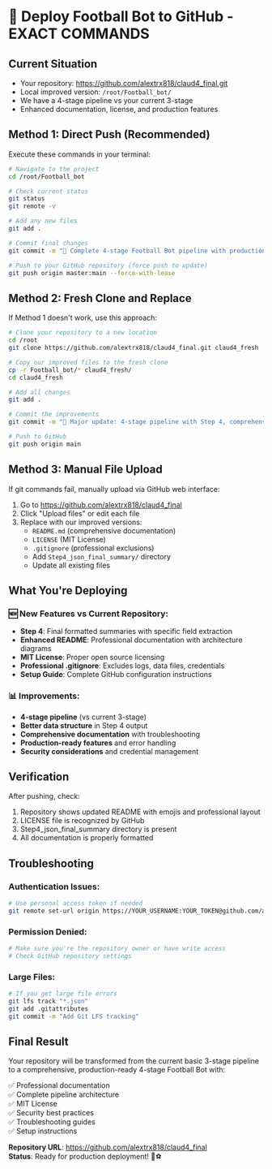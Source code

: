 # 🚀 Deploy Football Bot to GitHub - EXACT COMMANDS

## Current Situation
- Your repository: https://github.com/alextrx818/claud4_final.git
- Local improved version: `/root/Football_bot/`
- We have a 4-stage pipeline vs your current 3-stage
- Enhanced documentation, license, and production features

## Method 1: Direct Push (Recommended)

Execute these commands in your terminal:

```bash
# Navigate to the project
cd /root/Football_bot

# Check current status
git status
git remote -v

# Add any new files
git add .

# Commit final changes
git commit -m "🚀 Complete 4-stage Football Bot pipeline with production features and comprehensive documentation"

# Push to your GitHub repository (force push to update)
git push origin master:main --force-with-lease
```

## Method 2: Fresh Clone and Replace

If Method 1 doesn't work, use this approach:

```bash
# Clone your repository to a new location
cd /root
git clone https://github.com/alextrx818/claud4_final.git claud4_fresh

# Copy our improved files to the fresh clone
cp -r Football_bot/* claud4_fresh/
cd claud4_fresh

# Add all changes
git add .

# Commit the improvements
git commit -m "🚀 Major update: 4-stage pipeline with Step 4, comprehensive docs, license, and production features"

# Push to GitHub
git push origin main
```

## Method 3: Manual File Upload

If git commands fail, manually upload via GitHub web interface:

1. Go to https://github.com/alextrx818/claud4_final
2. Click "Upload files" or edit each file
3. Replace with our improved versions:
   - `README.md` (comprehensive documentation)
   - `LICENSE` (MIT License)
   - `.gitignore` (professional exclusions)
   - Add `Step4_json_final_summary/` directory
   - Update all existing files

## What You're Deploying

### 🆕 New Features vs Current Repository:
- **Step 4**: Final formatted summaries with specific field extraction
- **Enhanced README**: Professional documentation with architecture diagrams
- **MIT License**: Proper open source licensing
- **Professional .gitignore**: Excludes logs, data files, credentials
- **Setup Guide**: Complete GitHub configuration instructions

### 📊 Improvements:
- **4-stage pipeline** (vs current 3-stage)
- **Better data structure** in Step 4 output
- **Comprehensive documentation** with troubleshooting
- **Production-ready features** and error handling
- **Security considerations** and credential management

## Verification

After pushing, check:
1. Repository shows updated README with emojis and professional layout
2. LICENSE file is recognized by GitHub
3. Step4_json_final_summary directory is present
4. All documentation is properly formatted

## Troubleshooting

### Authentication Issues:
```bash
# Use personal access token if needed
git remote set-url origin https://YOUR_USERNAME:YOUR_TOKEN@github.com/alextrx818/claud4_final.git
```

### Permission Denied:
```bash
# Make sure you're the repository owner or have write access
# Check GitHub repository settings
```

### Large Files:
```bash
# If you get large file errors
git lfs track "*.json"
git add .gitattributes
git commit -m "Add Git LFS tracking"
```

## Final Result

Your repository will be transformed from the current basic 3-stage pipeline to a comprehensive, production-ready 4-stage Football Bot with:

✅ Professional documentation  
✅ Complete pipeline architecture  
✅ MIT License  
✅ Security best practices  
✅ Troubleshooting guides  
✅ Setup instructions  

**Repository URL**: https://github.com/alextrx818/claud4_final  
**Status**: Ready for production deployment! 🚀⚽ 
